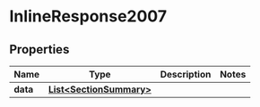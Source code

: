 

# InlineResponse2007


## Properties

Name | Type | Description | Notes
------------ | ------------- | ------------- | -------------
**data** | [**List&lt;SectionSummary&gt;**](SectionSummary.md) |  | 



